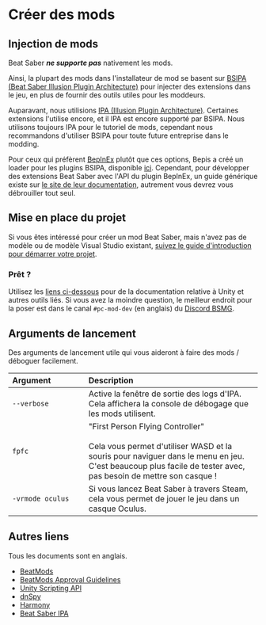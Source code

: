 # Créer des mods
## Injection de mods
Beat Saber _**ne supporte pas**_ nativement les mods.

Ainsi, la plupart des mods dans l'installateur de mod se basent sur [BSIPA (Beat Saber Illusion Plugin Architecture)](https://github.com/nike4613/BeatSaber-IPA-Reloaded/) pour injecter des extensions dans le jeu, en plus de fournir des outils utiles pour les moddeurs.

Auparavant, nous utilisions [IPA (Illusion Plugin Architecture)](https://github.com/Eusth/IPA). Certaines extensions l'utilise encore, et il IPA est encore supporté par BSIPA. Nous utilisons toujours IPA pour le tutoriel de mods, cependant nous recommandons d'utiliser BSIPA pour toute future entreprise dans le modding.

Pour ceux qui préfèrent [BepInEx](https://github.com/BepInEx/BepInEx) plutôt que ces options, Bepis a créé un loader pour les plugins BSIPA, disponible [ici](https://github.com/BepInEx/BepInEx.BSIPA.Loader). Cependant, pour développer des extensions Beat Saber avec l'API du plugin BepInEx, un guide générique existe sur [le site de leur documentation](https://bepinex.github.io/bepinex_docs/v5.0/articles/dev_guide/plugin_tutorial/index.html), autrement vous devrez vous débrouiller tout seul.

## Mise en place du projet
Si vous êtes intéressé pour créer un mod Beat Saber, mais n'avez pas de modèle ou de modèle Visual Studio existant, [suivez le guide d'introduction pour démarrer votre projet](./intro.md).

### Prêt ?
Utilisez les [liens ci-dessous](#autres-liens) pour de la documentation relative à Unity et autres outils liés. Si vous avez la moindre question, le meilleur endroit pour la poser est dans le canal `#pc-mod-dev` (en anglais) du [Discord BSMG](https://discord.gg/beatsabermods).

## Arguments de lancement
Des arguments de lancement utile qui vous aideront à faire des mods / déboguer facilement.

| Argument&nbsp;&nbsp;&nbsp;&nbsp;&nbsp;&nbsp;&nbsp;&nbsp;&nbsp;&nbsp;&nbsp;&nbsp;&nbsp;&nbsp; | Description |
| - | :- |
| `--verbose`  | Active la fenêtre de sortie des logs d'IPA. Cela affichera la console de débogage que les mods utilisent.  |
| `fpfc` | "First Person Flying Controller"<br /><br />Cela vous permet d'utiliser WASD et la souris pour naviguer dans le menu en jeu. C'est beaucoup plus facile de tester avec, pas besoin de mettre son casque ! |
| `-vrmode oculus` | Si vous lancez Beat Saber à travers Steam, cela vous permet de jouer le jeu dans un casque Oculus. |

## Autres liens
Tous les documents sont en anglais.
* [BeatMods](https://beatmods.com)
* [BeatMods Approval Guidelines](https://docs.google.com/document/d/15RBVesZdS-U94AvesJ2DJqcnAtgh9E2PZOcbjrQle5Y/edit?usp=sharing)
* [Unity Scripting API](https://docs.unity3d.com/ScriptReference/index.html)
* [dnSpy](https://github.com/0xd4d/dnSpy)
* [Harmony](https://github.com/pardeike/Harmony)
* [Beat Saber IPA](https://github.com/nike4613/BeatSaber-IPA-Reloaded)
